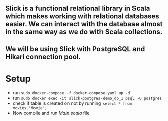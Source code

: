 ## Slick is a functional relational library in Scala which makes working with relational databases easier. We can interact with the database almost in the same way as we do with Scala collections.

## We will be using Slick with PostgreSQL and Hikari connection pool.

# Setup
- run `sudo docker-compose -f docker-compose.yaml up -d`
- run `sudo docker exec -it slick-postgres-demo_db_1 psql -U postgres`
- check if table is created on not by running `select * from movies."Movie";`
- Now compile and run *Main.scala* file
